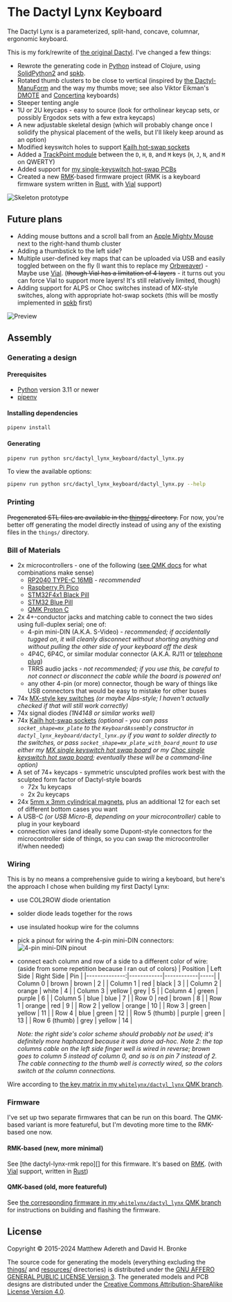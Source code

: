 # The Dactyl Lynx Keyboard

The Dactyl Lynx is a parameterized, split-hand, concave, columnar, ergonomic keyboard.

This is my fork/rewrite of [the original Dactyl][]. I've changed a few things:
* Rewrote the generating code in [Python][] instead of Clojure, using [SolidPython2][] and [spkb][].
* Rotated thumb clusters to be close to vertical (inspired by [the Dactyl-ManuForm][] and the way my thumbs move; see also Viktor Eikman's [DMOTE][] and [Concertina][] keyboards)
* Steeper tenting angle
* 1U or 2U keycaps - easy to source (look for ortholinear keycap sets, or possibly Ergodox sets with a few extra keycaps)
* A new adjustable skeletal design (which will probably change once I solidify the physical placement of the wells, but I'll likely keep around as an option)
* Modified keyswitch holes to support [Kailh hot-swap sockets][]
* Added a [TrackPoint module][] between the `D`, `H`, `B`, and `M` keys (`H`, `J`, `N`, and `M` on QWERTY)
* Added support for [my single-keyswitch hot-swap PCBs][]
* Created a new [RMK][]-based firmware project (RMK is a keyboard firmware system written in [Rust][], with [Vial][] support)

[the original Dactyl]: https://github.com/adereth/dactyl-keyboard
[Python]: https://www.python.org/
[SolidPython2]: https://github.com/jeff-dh/SolidPython/tree/master-2.0.0-beta-dev
[spkb]: https://github.com/whitelynx/spkb
[the Dactyl-ManuForm]: https://github.com/tshort/dactyl-keyboard
[DMOTE]: https://viktor.eikman.se/article/the-dmote/
[Concertina]: https://viktor.eikman.se/article/the-concertina/
[Kailh hot-swap sockets]: https://www.kailhswitch.com/mechanical-keyboard-switches/box-switches/hot-swapping-pcb-socket.html
[TrackPoint module]: https://github.com/alonswartz/trackpoint
[my single-keyswitch hot-swap PCBs]: https://hackaday.io/project/199185-lynxs-single-keyswitch-hotswap-boards
[RMK]: https://github.com/HaoboGu/rmk
[Vial]: https://get.vial.today
[Rust]: https://www.rust-lang.org/

![Skeleton prototype](https://raw.githubusercontent.com/whitelynx/dactyl-lynx-keyboard/master/resources/skeleton-prototype.jpg)


## Future plans

* Adding mouse buttons and a scroll ball from an [Apple Mighty Mouse][] next to the right-hand thumb cluster
* Adding a thumbstick to the left side?
* Multiple user-defined key maps that can be uploaded via USB and easily toggled between on the fly (I want this to replace my [Orbweaver][]) - Maybe use [Vial][]. (~~though Vial has a limitation of 4 layers~~ - it turns out you can force Vial to support more layers! It's still relatively limited, though)
* Adding support for ALPS or Choc switches instead of MX-style switches, along with appropriate hot-swap sockets (this will be mostly implemented in [spkb][] first)

[Apple Mighty Mouse]: https://en.wikipedia.org/wiki/Apple_Mighty_Mouse
[Orbweaver]: https://www2.razer.com/au-en/gaming-keyboards-keypads/razer-orbweaver-chroma
[Vial]: https://get.vial.today/

![Preview](https://raw.githubusercontent.com/whitelynx/dactyl-lynx-keyboard/master/resources/preview.png)


## Assembly

### Generating a design

#### Prerequisites

* [Python][] version 3.11 or newer
* [pipenv](https://pipenv.pypa.io/en/latest/)

#### Installing dependencies

```bash
pipenv install
```

#### Generating

```bash
pipenv run python src/dactyl_lynx_keyboard/dactyl_lynx.py
```

To view the available options:
```bash
pipenv run python src/dactyl_lynx_keyboard/dactyl_lynx.py --help
```


### Printing

~~Pregenerated STL files are available in the [things/](things/) directory.~~
For now, you're better off generating the model directly instead of using any of the existing files in the `things/` directory.


### Bill of Materials

* 2x microcontrollers - one of the following ([see QMK docs][] for what combinations make sense)
    * [RP2040 TYPE-C 16MB][] - _recommended_
    * [Raspberry Pi Pico][]
    * [STM32F4x1 Black Pill][]
    * [STM32 Blue Pill][]
    * [QMK Proton C][]
* 2x 4+-conductor jacks and matching cable to connect the two sides using full-duplex serial; one of:
    * 4-pin mini-DIN (A.K.A. S-Video) - _recommended; if accidentally tugged on, it will cleanly disconnect without shorting anything and without pulling the other side of your keyboard off the desk_
    * 4P4C, 6P4C, or similar modular connector (A.K.A. RJ11 or [telephone plug][])
    * TRRS audio jacks - _not recommended; if you use this, be careful to not connect or disconnect the cable while the board is powered on!_
    * any other 4-pin (or more) connector, though be wary of things like USB connectors that would be easy to mistake for other buses
* 74x [MX-style key switches][] _(or maybe Alps-style; I haven't actually checked if that will still work correctly)_
* 74x signal diodes _(1N4148 or similar works well)_
* 74x [Kailh hot-swap sockets][] _(optional - you can pass `socket_shape=mx_plate` to the `KeyboardAssembly` constructor in `dactyl_lynx_keyboard/dactyl_lynx.py` if you want to solder directly to the switches, or pass `socket_shape=mx_plate_with_board_mount` to use either my [MX single keyswitch hot swap board][] or my [Choc single keyswitch hot swap board][]; eventually these will be a command-line option)_
* A set of 74+ keycaps - symmetric unsculpted profiles work best with the sculpted form factor of Dactyl-style boards
    * 72x 1u keycaps
    * 2x 2u keycaps
* 24x [5mm x 3mm cylindrical magnets][], plus an additional 12 for each set of different bottom cases you want
* A USB-C _(or USB Micro-B, depending on your microcontroller)_ cable to plug in your keyboard
* connection wires (and ideally some Dupont-style connectors for the microcontroller side of things, so you can swap the microcontroller if/when needed)


[see QMK docs]: https://docs.qmk.fm/#/feature_split_keyboard
[RP2040 TYPE-C 16MB]: https://www.aliexpress.com/item/1005003928558306.html?spm=a2g0o.order_list.order_list_main.23.42c018022ZKVRW
[Raspberry Pi Pico]: https://www.raspberrypi.com/products/raspberry-pi-pico/
[STM32F4x1 Black Pill]: https://github.com/WeActStudio/WeActStudio.MiniSTM32F4x1
[STM32 Blue Pill]: http://www.hiletgo.com/ProductDetail/2169541.html
[QMK Proton C]: https://qmk.fm/proton-c/
[telephone plug]: https://en.wikipedia.org/wiki/Telephone_jack_and_plug
[MX-style key switches]: https://mechanicalkeyboards.com/switches/index.php
[MX single keyswitch hot swap board]: https://www.flux.ai/whitelynx/mx-single-keyswitch-hot-swap-board?editor=pcb_3d
[Choc single keyswitch hot swap board]: https://www.flux.ai/whitelynx/choc-single-keyswitch-hot-swap-board?editor=pcb_3d
[5mm x 3mm cylindrical magnets]: https://www.aliexpress.com/item/1005005118080851.html


### Wiring

This is by no means a comprehensive guide to wiring a keyboard, but here's the approach I chose when building my first Dactyl Lynx:

* use COL2ROW diode orientation
* solder diode leads together for the rows
* use insulated hookup wire for the columns
* pick a pinout for wiring the 4-pin mini-DIN connectors: 
    ![4-pin mini-DIN pinout](https://raw.githubusercontent.com/whitelynx/dactyl-lynx-keyboard/master/resources/4-pin-mini-din-pinout.png)
* connect each column and row of a side to a different color of wire: (aside from some repetition because I ran out of colors)
  |      Position | Left Side  | Right Side | Pin |
  |--------------:|------------|------------|-----|
  |      Column 0 | brown      | brown      | 2   |
  |      Column 1 | red        | black      | 3   |
  |      Column 2 | orange     | white      | 4   |
  |      Column 3 | yellow     | grey       | 5   |
  |      Column 4 | green      | purple     | 6   |
  |      Column 5 | blue       | blue       | 7   |
  |         Row 0 | red        | brown      | 8   |
  |         Row 1 | orange     | red        | 9   |
  |         Row 2 | yellow     | orange     | 10  |
  |         Row 3 | green      | yellow     | 11  |
  |         Row 4 | blue       | green      | 12  |
  | Row 5 (thumb) | purple     | green      | 13  |
  | Row 6 (thumb) | grey       | yellow     | 14  |

  _Note: the right side's color scheme should probably not be used; it's definitely more haphazard because it was done ad-hoc._
  _Note 2: the top columns cable on the left side finger well is wired in reverse; brown goes to column 5 instead of column 0, and so is on pin 7 instead of 2. The cable connecting to the thumb well is correctly wired, so the colors switch at the column connections._

Wire according to [the key matrix in my `whitelynx/dactyl_lynx` QMK branch][].


[the key matrix in my `whitelynx/dactyl_lynx` QMK branch]: https://github.com/whitelynx/qmk_firmware/blob/whitelynx/dactyl_lynx/keyboards/handwired/dactyl_lynx/info.json


### Firmware

I've set up two separate firmwares that can be run on this board. The QMK-based variant is more featureful, but I'm devoting more time to the RMK-based one now.

#### RMK-based (new, more minimal)

See [the dactyl-lynx-rmk repo][] for this firmware. It's based on [RMK][]. (with [Vial][] support, written in [Rust][])

#### QMK-based (old, more featureful)

See [the corresponding firmware in my `whitelynx/dactyl_lynx` QMK branch][] for instructions on building and flashing the firmware.

[the corresponding firmware in my `whitelynx/dactyl_lynx` QMK branch]: https://github.com/whitelynx/qmk_firmware/tree/whitelynx/dactyl_lynx/keyboards/handwired/dactyl_lynx


## License

Copyright © 2015-2024 Matthew Adereth and David H. Bronke

The source code for generating the models (everything excluding the [things/](things/) and [resources/](resources/) directories) is distributed under the [GNU AFFERO GENERAL PUBLIC LICENSE Version 3](LICENSE).  The generated models and PCB designs are distributed under the [Creative Commons Attribution-ShareAlike License Version 4.0](LICENSE-models).

